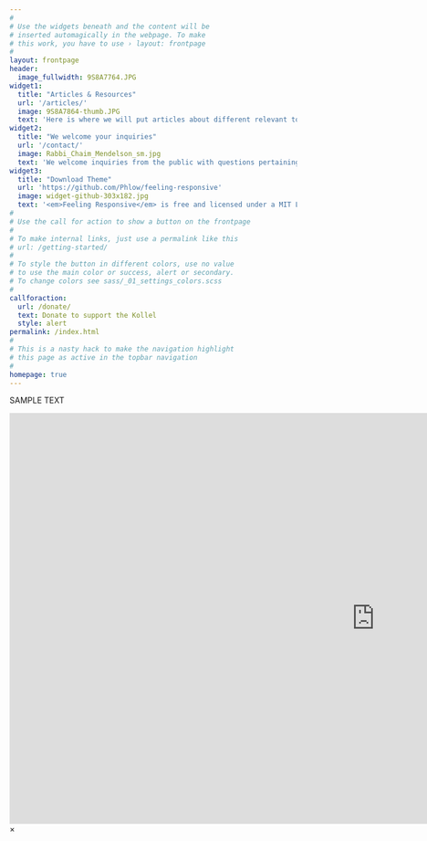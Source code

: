```yaml
---
#
# Use the widgets beneath and the content will be
# inserted automagically in the webpage. To make
# this work, you have to use › layout: frontpage
#
layout: frontpage
header:
  image_fullwidth: 9S8A7764.JPG
widget1:
  title: "Articles & Resources"
  url: '/articles/'
  image: 9S8A7864-thumb.JPG
  text: 'Here is where we will put articles about different relevant topics'
widget2:
  title: "We welcome your inquiries"
  url: '/contact/'
  image: Rabbi_Chaim_Mendelson_sm.jpg
  text: 'We welcome inquiries from the public with questions pertaining to personal and business ethics, with a special emphasis on the integration of "business halacha" as it pertains to the modern business world.  We strive to provide clear answers to the issues that you may confront.'
widget3:
  title: "Download Theme"
  url: 'https://github.com/Phlow/feeling-responsive'
  image: widget-github-303x182.jpg
  text: '<em>Feeling Responsive</em> is free and licensed under a MIT License. Make it your own and start building. Grab the <a href="https://github.com/Phlow/feeling-responsive/tree/bare-bones-version">Bare-Bones-Version</a> for a fresh start or learn how to use it with the <a href="https://github.com/Phlow/feeling-responsive/tree/gh-pages">education-version</a> with sample posts and images. Then tell me via Twitter <a href="http://twitter.com/phlow">@phlow</a>.'
#
# Use the call for action to show a button on the frontpage
#
# To make internal links, just use a permalink like this
# url: /getting-started/
#
# To style the button in different colors, use no value
# to use the main color or success, alert or secondary.
# To change colors see sass/_01_settings_colors.scss
#
callforaction:
  url: /donate/
  text: Donate to support the Kollel
  style: alert
permalink: /index.html
#
# This is a nasty hack to make the navigation highlight
# this page as active in the topbar navigation
#
homepage: true
---
```

<p>SAMPLE TEXT</p>
<div id="videoModal" class="reveal-modal large" data-reveal="">
  <div class="flex-video widescreen vimeo" style="display: block;">
    <iframe width="1280" height="720" src="https://www.youtube.com/embed/3b5zCFSmVvU" frameborder="0" allowfullscreen></iframe>
  </div>
  <a class="close-reveal-modal">&#215;</a>
</div>
